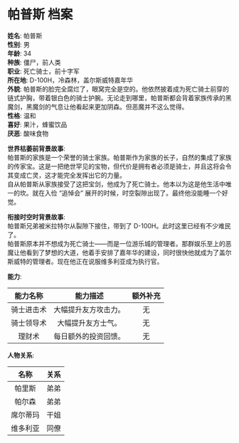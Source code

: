 # 帕普斯 档案

**姓名**: 帕普斯  
**性别**: 男  
**年龄**: 34  
**种族**: 僵尸，前人类  
**职业**: 死亡骑士，前十字军  
**所在地**: D-100H，冷森林，盖尔斯威特嘉年华  
**外貌**: 帕普斯的脸完全腐烂了，眼窝完全是空的。他依然披着成为死亡骑士前穿的链式护胸，带着银白色的骑士护腕。无论走到哪里，帕普斯都会背着家族传承的黑魔剑，黑魔剑的气息让他看起来更加阴森。但恶魔并不这么觉得。  
**性格**: 温和  
**喜好**: 果汁，蜂蜜饮品  
**厌恶**: 酸味食物  

**世界枯萎前背景故事**:  
帕普斯的家族是一个荣誉的骑士家族。帕普斯作为家族的长子，自然的集成了家族的传家宝。这是一把绝世罕见的宝物，但代价是拥有者必须是骑士，并且这将会令其变成亡灵，这才能完全发挥出它的力量。  
自从帕普斯从家族接受了这把宝剑，他成为了死亡骑士。他本以为这是他生活中唯一的坎。就在入俭 “追悼会” 展开的时候，时空裂隙出现了。最终他没能睡一个好觉。  

**衔接时空时背景故事**:  
帕普斯兄弟被米拉特尔从裂隙下接住，带到了 D-100H。此时这里已经有不少难民了。  
帕普斯原本并不想成为死亡骑士——而是一位游乐城的管理者。那群娱乐至上的恶魔让他看到了梦想的大道，他着手安排了嘉年华的建设，同时很快他就成为了盖尔斯威特的管理者。现在他正在说服维多利亚成为执行官。

**能力**:

|能力名称|能力描述|额外补充|
|:---:|:---:|:---:|
|骑士进击术|大幅提升友方攻击力。|无|
|骑士领导术|大幅提升友方士气。|无|
|理财术|每日额外的投资回馈。|无|

**人物关系**:

|名称|关系|
|:---:|:---:|
|帕里斯|弟弟|
|帕尔森|弟弟|
|席尔蒂玛|干姐|
|维多利亚|同僚|
